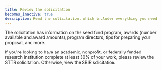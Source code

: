 ```yaml
---
title: Review the solicitation
becomes_inactive: true
description: Read the solicitation, which includes everything you need to know about applying for funding.
---
```


The solicitation has information on the seed fund program, awards (number available and award amounts), program directors, tips for preparing your proposal, and more.

If you're looking to have an academic, nonprofit, or federally funded research institution complete at least 30% of your work, please review the STTR solicitation. Otherwise, view the SBIR solicitation.
